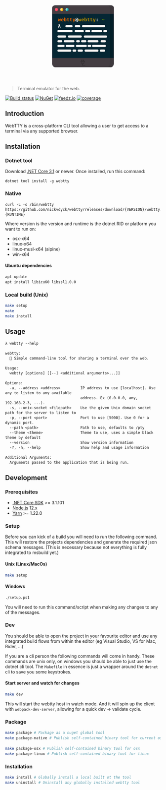 <h1 align="center">
    <img src="assets/logo.png" width="200" alt="webtty logo" />
    <br />
    <br />
</h1>

> Terminal emulator for the web.

[![Build status][ci-badge]][ci-url]
[![NuGet][nuget-package-badge]][nuget-package-url]
[![feedz.io][feedz-package-badge]][feedz-package-url]
[![coverage][coverage-badge]][coverage-url]


## Introduction
WebTTY is a cross-platform CLI tool allowing a user to get access to a terminal via any supported browser.

## Installation

### Dotnet tool
Download [.NET Core 3.1](https://dotnet.microsoft.com/download) or newer. Once installed, run this command:

```
dotnet tool install -g webtty
```

### Native
```
curl -L -o /bin/webtty https://github.com/nickvdyck/webtty/releases/download/{VERSION}/webtty.{RUNTIME}
```
Where version is the version and runtime is the dotnet RID or platform you want to run on:
- osx-x64
- linux-x64
- linux-musl-x64 (alpine)
- win-x64

#### Ubuntu dependencies
```sh
apt update
apt install libicu60 libssl1.0.0
```

### Local build (Unix)
```sh
make setup
make
make install
```

## Usage

```
λ webtty --help

webtty:
  🔌 Simple command-line tool for sharing a terminal over the web.

Usage:
  webtty [options] [[--] <additional arguments>...]]

Options:
  -a, --address <address>         IP address to use [localhost]. Use any to listen to any available
                                  address. Ex (0.0.0.0, any, 192.168.2.3, ...).
  -s, --unix-socket <filepath>    Use the given Unix domain socket path for the server to listen to
  -p, --port <port>               Port to use [5000]. Use 0 for a dynamic port.
  --path <path>                   Path to use, defaults to /pty
  --theme <theme>                 Theme to use, uses a simple black theme by default
  --version                       Show version information
  -?, -h, --help                  Show help and usage information

Additional Arguments:
  Arguments passed to the application that is being run.
```

## Development

### Prerequisites
- [.NET Core SDK](https://dotnet.microsoft.com/download) >= 3.1.101
- [Node.js](https://nodejs.org/en/) 12.x
- [Yarn](https://classic.yarnpkg.com/en/docs/install) >= 1.22.0

### Setup
Before you can kick of a build you will need to run the following command. This will restore the projects dependencies and generate the required json schema messages.
(This is necessary because not everything is fully integrated to msbuild yet.)

#### Unix (Linux/MacOs)
```sh
make setup
```

#### Windows
```sh
./setup.ps1
```

You will need to run this command/script when making any changes to any of the messages.

### Dev
You should be able to open the project in your favourite editor and use any integrated build flows from within the editor (eg Visual Studio, VS for Mac, Rider, ...)

If you are a cli person the following commands will come in handy. These commands are unix only, on windows you should be able to just use the dotnet cli tool. The `Makefile` in essence is just a wrapper around the `dotnet` cli to save you some keystrokes.

#### Start server and watch for changes
```sh
make dev
```
This will start the webtty host in watch mode. And it will spin up the client with `webpack-dev-server`, allowing for a quick dev -> validate cycle.

### Package
```sh
make package # Package as a nuget global tool
make package-native # Publish self-contained binary tool for current os

make package-osx # Publish self-contained binary tool for osx
make package-linux # Publish self-contained binary tool for linux
```

### Installation
```sh
make install # Globally install a local built ot the tool
make uninstall # Uninstall any globally installed webtty tool
```

[ci-url]: https://github.com/nickvdyck/webtty
[ci-badge]: https://github.com/nickvdyck/webtty/workflows/CI/badge.svg

[nuget-package-url]: https://www.nuget.org/packages/webtty/
[nuget-package-badge]: https://img.shields.io/nuget/v/webtty.svg?style=flat-square&label=nuget

[feedz-package-url]: https://f.feedz.io/nvd/webtty/packages/webtty/latest/download
[feedz-package-badge]: https://img.shields.io/badge/endpoint.svg?url=https%3A%2F%2Ff.feedz.io%2Fnvd%2Fwebtty%2Fshield%2Fwebtty%2Flatest&label=webtty

[coverage-url]: https://codecov.io/gh/nickvdyck/webtty
[coverage-badge]: https://codecov.io/gh/nickvdyck/webtty/branch/master/graph/badge.svg
